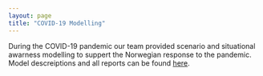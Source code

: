 ```yaml
---
layout: page
title: "COVID-19 Modelling"
---
```


During the COVID-19 pandemic our team provided scenario and situational awarness modelling to suppert the Norwegian response to the pandemic. Model descreiptions and all reports can be found [here](https://www.fhi.no/ss/korona/koronavirus/koronavirus-modellering/).